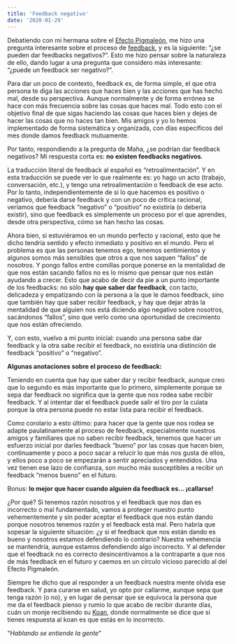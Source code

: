 ```yaml
---
title: 'Feedback negativo'
date: '2020-01-29'
---
```


Debatiendo con mi hermana sobre el [Efecto Pigmaleón](https://es.wikipedia.org/wiki/Efecto_Pigmali%C3%B3n), me hizo una pregunta interesante sobre el proceso de [feedback](https://en.wikipedia.org/wiki/Feedback), y es la siguiente: “¿se pueden dar feedbacks negativos?”. Esto me hizo pensar sobre la naturaleza de ello, dando lugar a una pregunta que considero más interesante: “¿puede un feedback ser negativo?”.

Para dar un poco de contexto, feedback es, de forma simple, el que otra persona te diga las acciones que haces bien y las acciones que has hecho mal, desde su perspectiva. Aunque normalmente y de forma errónea se hace con más frecuencia sobre las cosas que haces mal. Todo esto con el objetivo final de que sigas haciendo las cosas que haces bien y dejes de hacer las cosas que no haces tan bien. Mis amigos y yo lo hemos implementado de forma sistemática y organizada, con días específicos del mes donde damos feedback mutuamente.

Por tanto, respondiendo a la pregunta de Maha, ¿se podrían dar feedback negativos? Mi respuesta corta es: **no existen feedbacks negativos**.

La traducción literal de feedback al español es “retroalimentación”. Y en esta traducción se puede ver lo que realmente es: yo hago un acto (trabajo, conversación, etc.), y tengo una retroalimentación o feedback de ese acto. Por lo tanto, independientemente de si lo que hacemos es positivo o negativo, debería darse feedback y con un poco de crítica racional, veríamos que feedback “negativo” o “positivo” no existiría (o debería existir), sino que feedback es simplemente un proceso por el que aprendes, desde otra perspectiva, cómo se han hecho las cosas.

Ahora bien, si estuviéramos en un mundo perfecto y racional, esto que he dicho tendría sentido y efecto inmediato y positivo en el mundo. Pero el problema es que las personas tenemos ego, tenemos sentimientos y algunos somos más sensibles que otros a que nos saquen “fallos” de nosotros. Y pongo fallos entre comillas porque ponerse en la mentalidad de que nos están sacando fallos no es lo mismo que pensar que nos están ayudando a crecer. Esto que acabo de decir da pie a un punto importante de los feedbacks: no sólo **hay que saber dar feedback**, con tacto, delicadeza y empatizando con la persona a la que le damos feedback, sino que también hay que saber recibir feedback, y hay que dejar atrás la mentalidad de que alguien nos está diciendo algo negativo sobre nosotros, sacándonos “fallos”, sino que verlo como una oportunidad de crecimiento que nos están ofreciendo.

Y, con esto, vuelvo a mi punto inicial: cuando una persona sabe dar feedback y la otra sabe recibir el feedback, no existiría una distinción de feedback “positivo” o “negativo”.

**Algunas anotaciones sobre el proceso de feedback:**

Teniendo en cuenta que hay que saber dar y recibir feedback, aunque creo que lo segundo es más importante que lo primero, simplemente porque se sepa dar feedback no significa que la gente que nos rodea sabe recibir feedback. Y al intentar dar el feedback puede salir el tiro por la culata porque la otra persona puede no estar lista para recibir el feedback.

Como corolario a esto último: para hacer que la gente que nos rodea se adapte paulatinamente al proceso de feedback, especialmente nuestros amigos y familiares que no saben recibir feedback, tenemos que hacer un esfuerzo inicial por darles feedback “bueno” por las cosas que hacen bien, continuamente y poco a poco sacar a relucir lo que más nos gusta de ellos, y ellos poco a poco se empezarán a sentir apreciados y entendidos. Una vez tienen ese lazo de confianza, son mucho más susceptibles a recibir un feedback “menos bueno” en el futuro.

Bonus: **lo mejor que hacer cuando alguien da feedback es... ¡callarse!**

¿Por qué? Si tenemos razón nosotros y el feedback que nos dan es incorrecto o mal fundamentado,  vamos a proteger nuestro punto vehementemente y sin poder aceptar el feedback que nos están dando porque nosotros tenemos razón y el feedback está mal. Pero habría que sopesar la siguiente situación:  ¿y si el feedback que nos están dando es bueno y nosotros estamos defendiendo lo contrario? Nuestra vehemencia se mantendría, aunque estamos defendiendo algo incorrecto. Y al defender que el feedback no es correcto desincentivamos a la contraparte a que nos de más feedback en el futuro y caemos en un círculo vicioso parecido al del Efecto Pigmaleón.

Siempre he dicho que al responder a un feedback nuestra mente olvida ese feedback. Y para curarse en salud, yo opto por callarme, aunque sepa que tenga razón (o no), y en lugar de pensar que se equivoca la persona que me da el feedback pienso y rumio lo que acabo de recibir durante días, cuán un monje recibiendo su [Koan](https://es.wikipedia.org/wiki/K%C5%8Dan), donde normalmente se dice que si tienes respuesta al koan es que estás en lo incorrecto.

“*Hablando se entiende la gente*”